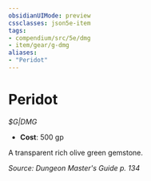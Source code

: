 ```yaml
---
obsidianUIMode: preview
cssclasses: json5e-item
tags:
- compendium/src/5e/dmg
- item/gear/g-dmg
aliases: 
- "Peridot"
---
```

# Peridot
*$G|DMG*  

- **Cost**: 500 gp

A transparent rich olive green gemstone.

*Source: Dungeon Master's Guide p. 134*